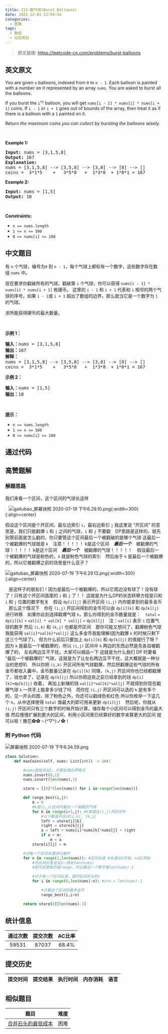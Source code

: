 ```yaml
---
title: 312-戳气球(Burst Balloons)
date: 2021-12-03 22:50:54
categories:
  - 困难
tags:
  - 数组
  - 动态规划
---
```


> 原文链接: https://leetcode-cn.com/problems/burst-balloons


## 英文原文
<div><p>You are given <code>n</code> balloons, indexed from <code>0</code> to <code>n - 1</code>. Each balloon is painted with a number on it represented by an array <code>nums</code>. You are asked to burst all the balloons.</p>

<p>If you burst the <code>i<sup>th</sup></code> balloon, you will get <code>nums[i - 1] * nums[i] * nums[i + 1]</code> coins. If <code>i - 1</code> or <code>i + 1</code> goes out of bounds of the array, then treat it as if there is a balloon with a <code>1</code> painted on it.</p>

<p>Return <em>the maximum coins you can collect by bursting the balloons wisely</em>.</p>

<p>&nbsp;</p>
<p><strong>Example 1:</strong></p>

<pre>
<strong>Input:</strong> nums = [3,1,5,8]
<strong>Output:</strong> 167
<strong>Explanation:</strong>
nums = [3,1,5,8] --&gt; [3,5,8] --&gt; [3,8] --&gt; [8] --&gt; []
coins =  3*1*5    +   3*5*8   +  1*3*8  + 1*8*1 = 167</pre>

<p><strong>Example 2:</strong></p>

<pre>
<strong>Input:</strong> nums = [1,5]
<strong>Output:</strong> 10
</pre>

<p>&nbsp;</p>
<p><strong>Constraints:</strong></p>

<ul>
	<li><code>n == nums.length</code></li>
	<li><code>1 &lt;= n &lt;= 500</code></li>
	<li><code>0 &lt;= nums[i] &lt;= 100</code></li>
</ul>
</div>

## 中文题目
<div><p>有 <code>n</code> 个气球，编号为<code>0</code> 到 <code>n - 1</code>，每个气球上都标有一个数字，这些数字存在数组 <code>nums</code> 中。</p>

<p>现在要求你戳破所有的气球。戳破第 <code>i</code> 个气球，你可以获得 <code>nums[i - 1] * nums[i] * nums[i + 1]</code> 枚硬币。 这里的 <code>i - 1</code> 和 <code>i + 1</code> 代表和 <code>i</code> 相邻的两个气球的序号。如果 <code>i - 1</code>或 <code>i + 1</code> 超出了数组的边界，那么就当它是一个数字为 <code>1</code> 的气球。</p>

<p>求所能获得硬币的最大数量。</p>

<p> </p>
<strong>示例 1：</strong>

<pre>
<strong>输入：</strong>nums = [3,1,5,8]
<strong>输出：</strong>167
<strong>解释：</strong>
nums = [3,1,5,8] --> [3,5,8] --> [3,8] --> [8] --> []
coins =  3*1*5    +   3*5*8   +  1*3*8  + 1*8*1 = 167</pre>

<p><strong>示例 2：</strong></p>

<pre>
<strong>输入：</strong>nums = [1,5]
<strong>输出：</strong>10
</pre>

<p> </p>

<p><strong>提示：</strong></p>

<ul>
	<li><code>n == nums.length</code></li>
	<li><code>1 <= n <= 500</code></li>
	<li><code>0 <= nums[i] <= 100</code></li>
</ul>
</div>

## 通过代码
<RecoDemo>
</RecoDemo>


## 高赞题解
### 解题思路
我们来看一个区间，这个区间的气球长这样

&ensp;
![gaitubao_屏幕快照 2020-07-19 下午6.29.10.png](../images/burst-balloons-0.png){:width=300}
{:align=center}

假设这个区间是个开区间，最左边索引 `i`，最右边索引 `j`
我这里说 “开区间” 的意思是，我们只能戳爆 `i` 和 `j` 之间的气球，`i` 和 `j` 不要戳
&ensp;
DP思路是这样的，就先别管前面是怎么戳的，你只要管这个区间最后一个被戳破的是哪个气球
这最后一个被戳爆的气球就是 `k`
&ensp;
注意！！！！！
k是这个区间 &ensp; ***最后一个*** &ensp; 被戳爆的气球！！！！！
k是这个区间 &ensp; ***最后一个*** &ensp; 被戳爆的气球！！！！！
&ensp;
假设最后一个被戳爆的气球是粉色的，`k` 就是粉色气球的索引
&ensp;
然后由于 `k` 是最后一个被戳爆的，所以它被戳爆之前的场景是什么亚子？
&ensp;

![gaitubao_屏幕快照 2020-07-19 下午6.29.13.png](../images/burst-balloons-1.png){:width=300}
{:align=center}

&ensp;
是这样子的朋友们！因为是最后一个被戳爆的，所以它周边没有球了！没有球了！只有这个开区间首尾的 `i`  和 `j` 了！！
这就是为什么DP的状态转移方程是只和 `i` 和 `j` 位置的数字有关
&ensp;
假设 `dp[i][j]` 表示开区间 `(i,j)` 内你能拿到的最多金币
&ensp;
那么这个情况下
&ensp;
你在 `(i,j)` 开区间得到的金币可以由 `dp[i][k]` 和 `dp[k][j]` 进行转移
&ensp;
如果你此刻选择戳爆气球 `k`，那么你得到的金币数量就是：
&ensp;
`total`
`=`
`dp[i][k]`
`+`
`val[i] * val[k] * val[j]`
`+`
`dp[k][j]`
&ensp;
注：`val[i]` 表示 `i` 位置气球的数字
然后 `(i,k)` 和 `(k,j)` 也都是开区间
&ensp;
那你可能又想问了，戳爆粉色气球我能获得 `val[i]*val[k]*val[j]` 这么多金币我能理解(因为戳爆 `k` 的时候只剩下这三个气球了)，
但为什么前后只要加上 `dp[i][k]` 和 `dp[k][j]` 的值就行了呀？
&ensp;
因为 `k` 是最后一个被戳爆的，所以 `(i,j)` 区间中 `k` 两边的东西必然是先各自被戳爆了的，
左右两边互不干扰，大家可以细品一下
这就是为什么我们 DP 时要看 “最后一个被戳爆的” 气球，这就是为了让左右两边互不干扰，这大概就是一种分治的思想叭
&ensp;
所以你把  `(i,k)` 开区间所有气球戳爆，然后把戳爆这些气球的所有金币都收入囊中，金币数量记录在 `dp[i][k]`
同理，`(k,j)` 开区间你也已经都戳爆了，钱也拿了，记录在 `dp[k][j]`
所以你把这些之前已经拿到的钱 `dp[i][k]+dp[k][j]` 收着，
再加上新赚的钱 `val[i]*val[k]*val[j]` 不就得到你现在戳爆气球 `k` 一共手上能拿多少钱了吗
&ensp;
而你在 `(i,j)` 开区间可以选的 `k` 是有多个的，见一开头的图，除了粉色之外，你还可以戳绿色和红色
所以你枚举一下这几个 `k`，从中选择使得 `total` 值最大的即可用来更新 `dp[i][j]`
&ensp;
然后呢，你就从 `(i,j)` 开区间只有三个数字的时候开始计算，储存每个小区间可以得到金币的最大值
然后慢慢扩展到更大的区间，利用小区间里已经算好的数字来算更大的区间
就可以啦！撒花✿✿ヽ(^▽^)ノ✿！
&ensp;
&ensp;
### 附 Python 代码
![屏幕快照 2020-07-19 下午6.34.59.png](../images/burst-balloons-2.png)
```Python []
class Solution:
    def maxCoins(self, nums: List[int]) -> int:

        #nums首尾添加1，方便处理边界情况
        nums.insert(0,1)
        nums.insert(len(nums),1)

        store = [[0]*(len(nums)) for i in range(len(nums))]

        def range_best(i,j):
            m = 0 
            #k是(i,j)区间内最后一个被戳的气球
            for k in range(i+1,j): #k取值在(i,j)开区间中
                #以下都是开区间(i,k), (k,j)
                left = store[i][k]
                right = store[k][j]
                a = left + nums[i]*nums[k]*nums[j] + right
                if a > m:
                    m = a
            store[i][j] = m

        #对每一个区间长度进行循环
        for n in range(2,len(nums)): #区间长度 #长度从3开始，n从2开始
            #开区间长度会从3一直到len(nums)
            #因为这里取的是range，所以最后一个数字是len(nums)-1

            #对于每一个区间长度，循环区间开头的i
            for i in range(0,len(nums)-n): #i+n = len(nums)-1

                #计算这个区间的最多金币
                range_best(i,i+n)

        return store[0][len(nums)-1]

```













## 统计信息
| 通过次数 | 提交次数 | AC比率 |
| :------: | :------: | :------: |
|    59531    |    87037    |   68.4%   |

## 提交历史
| 提交时间 | 提交结果 | 执行时间 |  内存消耗  | 语言 |
| :------: | :------: | :------: | :--------: | :--------: |


## 相似题目
|                             题目                             | 难度 |
| :----------------------------------------------------------: | :---------: |
| [合并石头的最低成本](https://leetcode-cn.com/problems/minimum-cost-to-merge-stones/) | 困难|
